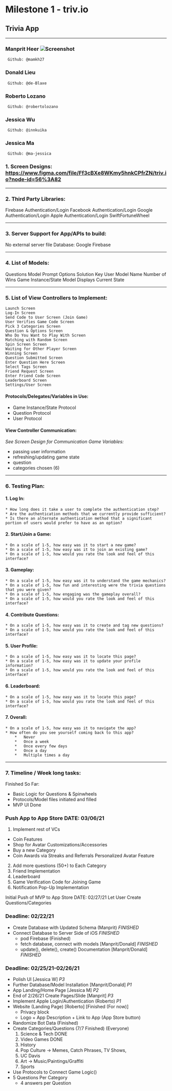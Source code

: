 # Milestone 1 - triv.io 
## Trivia App 
____________________________________________
### Manprit Heer ![Screenshot](/profilePictures/Manprit_189E.JPG)
	 Github: @mamkh27
### Donald Lieu
	 Github: @de-Blaxe
### Roberto Lozano
	 Github: @robertolozano
### Jessica Wu
	 Github: @innkuika
### Jessica Ma
	 Github: @ma-jessica

### 1. Screen Designs: https://www.figma.com/file/Ff3cBXe8WKmy5hnkCPfrZN/triv.io?node-id=56%3A82
____________________________________________________

### 2. Third Party Libraries: 
Firebase Authentication/Login
Facebook Authentication/Login
Google Authentication/Login
Apple Authentication/Login
SwiftFortuneWheel
____________________________________________________

### 3. Server Support for App/APIs to build: 
No external server file 
Database: Google Firebase 
____________________________________________________

### 4. List of Models: 
Questions Model 
Prompt
Options
Solution Key
User Model
Name
Number of Wins
Game Instance/State Model
Displays Current State
____________________________________________________

### 5. List of View Controllers to Implement: 
	Launch Screen
	Log-In Screen
	Send Code to User Screen (Join Game)
	User Verifies Game Code Screen
	Pick 3 Categories Screen 
	Question & Options Screen
	Who Do You Want to Play With Screen
	Matching with Random Screen
	Spin Screen Screen
	Waiting for Other Player Screen
	Winning Screen 
	Question Submitted Screen
	Enter Question Here Screen
	Select Tags Screen
	Friend Request Screen
	Enter Friend Code Screen
	Leaderboard Screen
	Settings/User Screen

#### Protocols/Delegates/Variables in Use: 
* Game Instance/State Protocol
* Question Protocol
* User Protocol

#### View Controller Communication: 
*See Screen Design for Communication*
*Game Variables:*
* passing user information
* refreshing/updating game state 
* question 
* categories chosen (6) 
____________________________________________________
### 6. Testing Plan:
#### 1. Log In:
	* How long does it take a user to complete the authentication step?
	* Are the authentication methods that we currently provide sufficient? 
	* Is there an alternate authentication method that a significant portion of users would prefer to have as an option?

#### 2. Start/Join a Game:
	* On a scale of 1-5, how easy was it to start a new game?
	* On a scale of 1-5, how easy was it to join an existing game?
	* On a scale of 1-5, how would you rate the look and feel of this interface?

#### 3. Gameplay:
	* On a scale of 1-5, how easy was it to understand the game mechanics?
	* On a scale of 1-5, how fun and interesting were the trivia questions that you were given?
	* On a scale of 1-5, how engaging was the gameplay overall?
	* On a scale of 1-5, how would you rate the look and feel of this interface?

#### 4. Contribute Questions:
	* On a scale of 1-5, how easy was it to create and tag new questions?
	* On a scale of 1-5, how would you rate the look and feel of this interface?

#### 5. User Profile:
	* On a scale of 1-5, how easy was it to locate this page?
	* On a scale of 1-5, how easy was it to update your profile information?
	* On a scale of 1-5, how would you rate the look and feel of this interface?

#### 6. Leaderboard:
	* On a scale of 1-5, how easy was it to locate this page?
	* On a scale of 1-5, how would you rate the look and feel of this interface?

#### 7. Overall:
	* On a scale of 1-5, how easy was it to navigate the app?
	* How often do you see yourself coming back to this app? 
		* 	Never 
		* 	Once a week
		* 	Once every few days 
		* 	Once a day 
		* 	Multiple times a day

____________________________________________________

### 7. Timeline / Week long tasks: 
Finished So Far:
* Basic Logic for Questions & Spinwheels
* Protocols/Model files initiated and filled 
* MVP UI Done 

### Push App to App Store DATE: 03/06/21
1. Implement rest of VCs
* Coin Features
* Shop for Avatar Customizations/Accessories
* Buy a new Category
* Coin Awards via Streaks and Referrals 
	Personalized Avatar Feature 
2. Add more questions (50+) to Each Category 
3. Friend Implementation
4. Leaderboard 
5. Game Verification Code for Joining Game
6. Notification Pop-Up Implementation


Initial Push of MVP to App Store DATE: 02/27/21
Let User Create Questions/Categories

### Deadline: 02/22/21
* Create Database with Updated Schema (Manprit) *FINISHED*
* Connect Database to Server Side of iOS *FINISHED*
	* pod Firebase (Finished)
	* fetch database, connect with models [Manprit/Donald] *FINISHED*
	* update(), delete(), create() Documentation [Manprit/Donald] *FINISHED*

### Deadline: 02/25/21-02/26/21
* Polish UI [Jessica W] *P3*
* Further Database/Model Installation [Manprit/Donald] *P1*
* App Landing/Home Page [Jessica M] *P2*
* End of 2/26/21 Create Pages/Slide [Manprit] *P3*
* Implement Apple Login/Authentication (Roberto) *P1*
* Website (Landing Page) [Roberto] [Finished (For now)]
	* Privacy block 
	* Logo + App Description + Link to App (App Store button) 
* Randomize Bot Data (Finished) 
* Create Categories/Questions (7/7 Finished) (Everyone)
	1. Science & Tech DONE
	2. Video Games DONE
	3. History
	4. Pop Culture → Memes,  Catch Phrases, TV Shows, 
	5. UC Davis
	6. Art → Music/Paintings/Graffiti 
	7. Sports
* Use Protocols to Connect Game Logic()
* 5 Questions Per Category 
 	* 4 answers per Question

